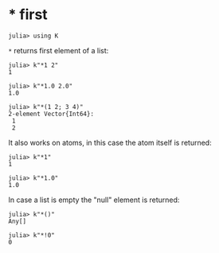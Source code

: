 # * first

    julia> using K

`*` returns first element of a list:

    julia> k"*1 2"
    1

    julia> k"*1.0 2.0"
    1.0

    julia> k"*(1 2; 3 4)"
    2-element Vector{Int64}:
     1
     2

It also works on atoms, in this case the atom itself is returned:

    julia> k"*1"
    1

    julia> k"*1.0"
    1.0

In case a list is empty the "null" element is returned:

    julia> k"*()"
    Any[]

    julia> k"*!0"
    0
